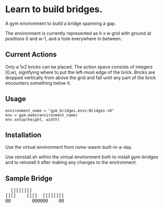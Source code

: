 # Learn to build bridges.

A gym environment to build a bridge spanning a gap.

The environment is currently represented as h x w grid with ground at positions 0 and w-1, and a hole everywhere in between.

## Current Actions

Only a 1x2 bricks can be placed. The action space consists of integers [0,w), signifying where to put the left-most edge of the brick. Bricks are dropped vertically from above the grid and fall until any part of the brick encounters something below it.

## Usage
`environment_name = "gym_bridges.envs:Bridges-v0"`  
`env = gym.make(environment_name)`  
`env.setup(height, width)`

## Installation
Use the virtual environment from rome-wasnt-built-in-a-day.

Use reinstall.sh within the virtual environment both to install gym-bridges and to reinstall it after making any changes to the environment.

## Sample Bridge

<pre>
  [][][][]
[][]    [][]  [][][][]    
@@        @@@@@@    @@
</pre>
